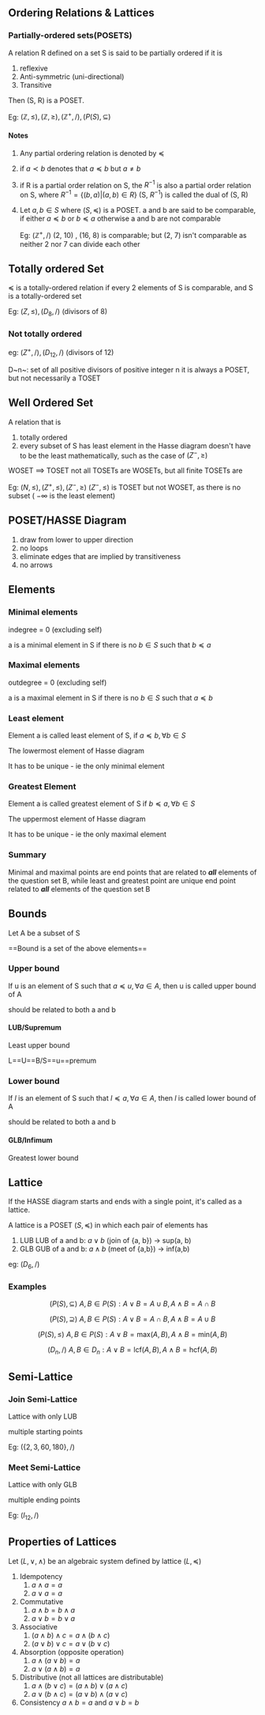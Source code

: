 ## Ordering Relations & Lattices

### Partially-ordered sets(POSETS)

A relation R defined on a set S is said to be partially ordered if it is

1. reflexive
2. Anti-symmetric (uni-directional)
3. Transitive

Then (S, R) is a POSET.

Eg: $(\mathbb{Z}, \le), (\mathbb{Z}, \ge), (\mathbb{Z}^+ , /), (P(S) , \subseteq)$

#### Notes

1. Any partial ordering relation is denoted by $\preceq$

2. if $a \prec b$ denotes that $a \preceq b$ but $a \ne b$

3. if R is a partial order relation on S, the $R^{-1}$ is also a partial order relation on S, where $R^{-1} = \{ (b, a) | (a,b) \in R \}$
   (S, $R^{-1}$) is called the dual of (S, R)

4. Let $a, b \in S$ where $(S, \preceq)$ is a POSET.
   a and b are said to be comparable, if either $a \preceq b$ or $b \preceq a$
   otherwise a and b are not comparable

   Eg: $(\mathbb{Z}^+, /)$
   (2, 10) , (16, 8) is comparable; but (2, 7) isn't comparable as neither 2 nor 7 can divide each other

## Totally ordered Set

$\preceq$ is a totally-ordered relation if every 2 elements of S is comparable, and S is a totally-ordered set

Eg: $(Z, \le), (D_8,/)$ (divisors of 8)

### Not totally ordered

eg: $(Z^+, /), (D_{12}, /)$ (divisors of 12)

D~n~: set of all positive divisors of positive integer n
it is always a POSET, but not necessarily a TOSET

## Well Ordered Set

A relation that is

1. totally ordered
2. every subset of S has least element in the Hasse diagram
   doesn't have to be the least mathematically, such as the case of $(Z^-, \ge)$

WOSET $\implies$ TOSET
not all TOSETs are WOSETs, but all finite TOSETs are

Eg: $(N, \le), (Z^+, \le), (Z^-, \ge)$
$(Z^-, \le)$ is TOSET but not WOSET, as there is no subset ( $-\infty$ is the least element)

## POSET/HASSE Diagram

1. draw from lower to upper direction
2. no loops
3. eliminate edges that are implied by transitiveness
4. no arrows

## Elements

### Minimal elements

indegree = 0 (excluding self)

a is a minimal element in S if there is no $b \in S$ such that $b \preceq a$

### Maximal elements

outdegree = 0 (excluding self)

a is a maximal element in S if there is no $b \in S$ such that $a \preceq b$

### Least element

Element a is called least element of S, if $a \preceq b, \forall b \in S$

The lowermost element of Hasse diagram

It has to be unique - ie the only minimal element

### Greatest Element

Element a is called greatest element of S if $b \preceq a, \forall b\in S$ 

The uppermost element of Hasse diagram

It has to be unique - ie the only maximal element

### Summary

Minimal and maximal points are end points that are related to ***all*** elements of the question set B, while least and greatest point are unique end point related to ***all*** elements of the question set B

## Bounds

Let A be a subset of S

==Bound is a set of the above elements==

### Upper bound

If u is an element of S such that $a \preceq u, \forall a \in A$, then u is called upper bound of A

should be related to both a and b

#### LUB/Supremum

Least upper bound

L==U==B/S==u==premum

### Lower bound

If $l$ is an element of S such that $l \preceq a, \forall a \in A$, then $l$ is called lower bound of A

should be related to both a and b

#### GLB/Infimum

Greatest lower bound

## Lattice

If the HASSE diagram starts and ends with a single point, it's called as a lattice.

A lattice is a POSET $(S, \preceq)$ in which each pair of elements has

1. LUB
   LUB of a and b: $a \lor b$ (join of {a, b}) -> sup(a, b)
2. GLB
   GUB of a and b: $a \land b$ (meet of {a,b}) -> inf(a,b)

eg: $(D_6, /)$

### Examples

$$
\left(P(S), \subseteq\right)\ A, B \in P(S): A \lor B = A \cup B, A \land B = A \cap B
$$

$$
\left(P(S), \supseteq \right)\ A, B \in P(S): A \lor B = A \cap B, A \land B = A \cup B
$$

$$
\left(P(S), \le\right)\ A, B \in P(S): A \lor B = \text{max}(A,B), A \land B = \text{min}(A,B)
$$

$$
\left(D_n, / \right)\ A, B \in D_n: A \lor B = \text{lcf}(A,B), A \land B = \text{hcf}(A,B)
$$

## Semi-Lattice

### Join Semi-Lattice

Lattice with only LUB

multiple starting points

Eg: $( \{2, 3, 60,180\},  /)$

### Meet Semi-Lattice

Lattice with only GLB

multiple ending points

Eg: $(I_{12}, /)$

## Properties of Lattices

Let $(L, \lor, \land)$ be an algebraic system defined by lattice $(L, \preceq)$

1. Idempotency
   1. $a \land a = a$
   2. $a \lor a = a$
2. Commutative
   1. $a \land b = b \land a$
   2. $a \lor b = b \lor a$
3. Associative
   1. $(a \land b) \land c = a \land (b \land c)$
   2. $(a \lor b) \lor c = a \lor (b \lor c)$
4. Absorption
   (opposite operation)
   1. $a \land (a \lor b) = a$
   2. $a \lor (a \land b) = a$
5. Distributive (not all lattices are distributable)
   1. $a \land (b \lor c) = (a \land b) \lor (a \land c)$
   2. $a \lor (b \land c) = (a \lor b) \land (a \lor c)$
6. Consistency
   $a \land b = a \text{ and } a \lor b = b$


